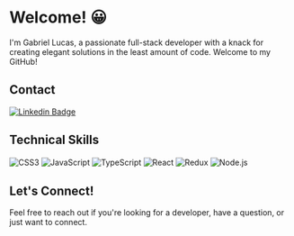 # Welcome! 😀

I'm Gabriel Lucas, a passionate full-stack developer with a knack for creating elegant solutions in the least amount of code. Welcome to my GitHub!

## Contact

[![Linkedin Badge](https://img.shields.io/badge/-LinkedIn-0077B5?style=flat-square&logo=LinkedIn&logoColor=white&link=https://www.linkedin.com/in/gabriel-lucas-539a28234/)](https://www.linkedin.com/in/gabriel-lucas-539a28234/)

<!-- Showcase your projects here with images and links -->

## Technical Skills

<!-- Display your skills with badges -->

<div> 
 <img align="center" alt="CSS3" src="https://img.shields.io/badge/CSS3-1572B6?style=flat-square&logo=css3&logoColor=white">
 <img align="center" alt="JavaScript" src="https://img.shields.io/badge/JavaScript-F7DF1E?style=flat-square&logo=javascript&logoColor=black">
 <img align="center" alt="TypeScript" src="https://img.shields.io/badge/TypeScript-007ACC?style=flat-square&logo=typescript&logoColor=white">
 <img align="center" alt="React" src="https://img.shields.io/badge/React-61DAFB?style=flat-square&logo=react&logoColor=black">
 <img align="center" alt="Redux" src="https://img.shields.io/badge/Redux-593D88?style=flat-square&logo=redux&logoColor=white">
 <img align="center" alt="Node.js" src="https://img.shields.io/badge/Node.js-43853D?style=flat-square&logo=node.js&logoColor=white">
</div>

## Let's Connect!

Feel free to reach out if you're looking for a developer, have a question, or just want to connect.
